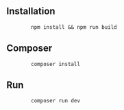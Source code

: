 ## Installation 


            npm install && npm run build

## Composer

            composer install

## Run

            composer run dev

